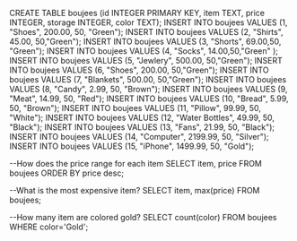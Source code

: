 CREATE TABLE boujees (id INTEGER PRIMARY KEY, item TEXT, price INTEGER, storage INTEGER, color TEXT); 
INSERT INTO boujees VALUES (1, "Shoes", 200.00, 50, "Green");
INSERT INTO boujees VALUES (2, "Shirts", 45.00, 50,"Green");
INSERT INTO boujees VALUES (3, "Shorts", 69.00,50, "Green");
INSERT INTO boujees VALUES (4, "Socks", 14.00,50,"Green" );
INSERT INTO boujees VALUES (5, "Jewlery", 500.00, 50,"Green");
INSERT INTO boujees VALUES (6, "Shoes", 200.00, 50,"Green");
INSERT INTO boujees VALUES (7, "Blankets", 500.00, 50,"Green");
INSERT INTO boujees VALUES (8, "Candy", 2.99, 50, "Brown");
INSERT INTO boujees VALUES (9, "Meat", 14.99, 50, "Red");
INSERT INTO boujees VALUES (10, "Bread", 5.99, 50, "Brown");
INSERT INTO boujees VALUES (11, "Pillow", 99.99, 50, "White");
INSERT INTO boujees VALUES (12, "Water Bottles", 49.99, 50, "Black");
INSERT INTO boujees VALUES (13, "Fans", 21.99, 50, "Black");
INSERT INTO boujees VALUES (14, "Computer", 2199.99, 50, "Silver");
INSERT INTO boujees VALUES (15, "iPhone", 1499.99, 50, "Gold");

--How does the price range for each item
SELECT item, price FROM boujees ORDER BY price desc;

--What is the most expensive item?
SELECT item, max(price) FROM boujees;

--How many item are colored gold?
SELECT count(color) FROM boujees WHERE color='Gold';
